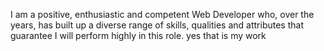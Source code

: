 I am a positive, enthusiastic and competent Web Developer who, over the years, has built up a diverse range of skills, qualities and attributes that guarantee I will perform highly in this role.
yes
that is my work
